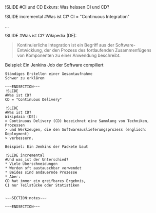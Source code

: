 !SLIDE
#CI und CD
Exkurs:
Was heissen CI und CD?

!SLIDE incremental
#Was ist CI?
CI = "Continuous Integration"

...

!SLIDE
#Was ist CI?
Wikipedia (DE):
> Kontinuierliche Integration ist ein Begriff aus der Software-Entwicklung,
> der den Prozess des fortlaufenden Zusammenfügens von Komponenten zu
> einer Anwendung beschreibt.

Beispiel: Ein Jenkins Job der Software compiliert

~~~SECTION:notes~~~
Ständiges Erstellen einer Gesamtaufnahme
Schwer zu erklären

~~~ENDSECTION~~~
!SLIDE
#Was ist CD?
CD = "Continuous Delivery"

!SLIDE
#Was ist CD?
Wikipdaia (DE):
> Continuous Delivery (CD) bezeichnet eine Sammlung von Techniken, Prozessen
> und Werkzeugen, die den Softwareauslieferungsprozess (englisch: Deployment)
> verbessern.

Beispiel: Ein Jenkins der Packete baut

!SLIDE incremental
#Und was ist der Unterschied?
* Viele Überschneidungen
* Werden oft austauschbar verwendet
* Beides sind andauernde Prozesse
* Aber:  
CD hat immer ein greifbares Ergebnis,  
CI nur Teilstücke oder Statistiken


~~~SECTION:notes~~~

~~~ENDSECTION~~~
